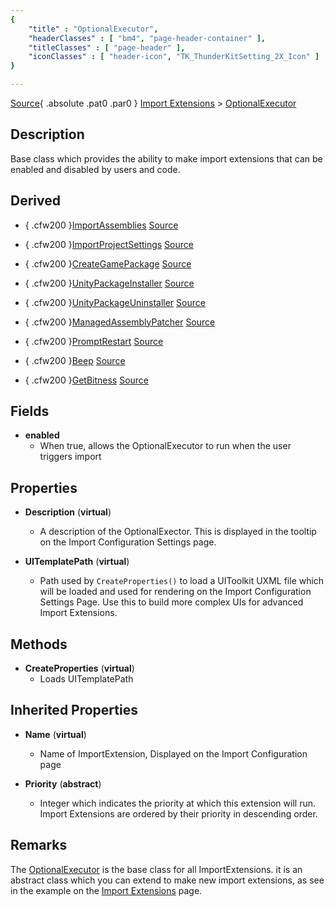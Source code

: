 ```yaml
---
{ 
	"title" : "OptionalExecutor",
	"headerClasses" : [ "bm4", "page-header-container" ],
	"titleClasses" : [ "page-header" ],
	"iconClasses" : [ "header-icon", "TK_ThunderKitSetting_2X_Icon" ]
}

---
```

[Source](assetlink://GUID/a87a9f1780c348d4080afaf9971d3a7e){ .absolute .pat0 .par0 }
[Import Extensions](documentation://GUID/00b9d411fd716fd4893e9cb7c7811f0c) >
[OptionalExecutor](documentation://GUID/e80287c690b4c0742a39805bede11894)

## Description

Base class which provides the ability to make import extensions that can be 
enabled and disabled by users and code. 



## Derived 
 - { .cfw200 }[ImportAssemblies](documentation://GUID/b216ba4bf77cd2b4eacfed464cc6540e)
[Source](assetlink://GUID/a87a9f1780c348d4080afaf9971d3a7e)

 - { .cfw200 }[ImportProjectSettings](documentation://GUID/f6ef601f07def774daf73785ec0540ea)
[Source](assetlink://GUID/3b40885578be10f4785f1fa347e9fefa) 

 - { .cfw200 }[CreateGamePackage](documentation://GUID/c72319cdfed39d34caab9a31e63e23ad)
[Source](assetlink://GUID/a4e66fd1b2f0a6b4e951af502eba5a2b) 

 - { .cfw200 }[UnityPackageInstaller](documentation://GUID/03891ed5d95f7ab48886fac5c76769b2)
[Source](assetlink://GUID/213e13d5b2469964d921c60eadde042c) 

 - { .cfw200 }[UnityPackageUninstaller](documentation://GUID/741f8e5d5c63e5640bbf7c9334a597a9)
[Source](assetlink://GUID/469f8ad306016a44e877a98c0db1d815) 

 - { .cfw200 }[ManagedAssemblyPatcher](documentation://GUID/ce92779cb49e6bb448fd6987a24d4296)
[Source](assetlink://GUID/c0960d561d36deb4aac684c83e4f0e74) 

 - { .cfw200 }[PromptRestart](documentation://GUID/82266e1ea1d3dbe44bf55f96c4d240ea)
[Source](assetlink://GUID/52610fcf3c7c01e43ad95185897e1eb5) 

 - { .cfw200 }[Beep](documentation://GUID/9b2e0ee349f56304b8d636039c4a8451)
[Source](assetlink://GUID/0cf0398e0ff60b641a1c9a78c649cbae) 

 - { .cfw200 }[GetBitness](documentation://GUID/087669654ec3c5445ac7bb8e79b56a3f)
[Source](assetlink://GUID/8840720793112784295b7c9b06af7493) 


## Fields

* **enabled**
  - When true, allows the OptionalExecutor to run when the user triggers import 

## Properties

* **Description** (**virtual**)
  - A description of the OptionalExector. This is displayed in the tooltip on
    the Import Configuration Settings page.
  
* **UITemplatePath** (**virtual**)
  - Path used by `CreateProperties()` to load a UIToolkit UXML file which will be loaded and used for rendering
    on the Import Configuration Settings Page. Use this to build more complex
	UIs for advanced Import Extensions.

## Methods

* **CreateProperties** (**virtual**)
  - Loads UITemplatePath

## Inherited Properties

* **Name** (**virtual**)
  - Name of ImportExtension, Displayed on the Import Configuration page

* **Priority** (**abstract**)
  - Integer which indicates the priority at which this extension will run. Import Extensions are ordered by their priority in descending order.

## Remarks

The [OptionalExecutor](assetlink://GUID/984ac7aa6325ea24889e2b091ee9b636) is 
the base class for all ImportExtensions. it is an abstract class which you can 
extend to make new import extensions, as see in the example on the 
[Import Extensions](documentation://GUID/00b9d411fd716fd4893e9cb7c7811f0c) page.
